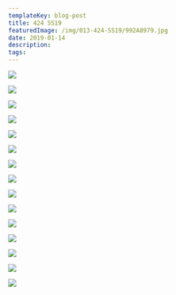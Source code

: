 ```yaml
---
templateKey: blog-post
title: 424 SS19
featuredImage: /img/013-424-SS19/992A8979.jpg
date: 2019-01-14
description:
tags:
---
```

![](/img/013-424-SS19/992A9040.jpg)

![](/img/013-424-SS19/992A9058.jpg)

![](/img/013-424-SS19/992A9127.jpg)

![](/img/013-424-SS19/992A9178.jpg)

![](/img/013-424-SS19/992A9222.jpg)

![](/img/013-424-SS19/992A9298.jpg)

![](/img/013-424-SS19/992A9336.jpg)

![](/img/013-424-SS19/992A9392.jpg)

![](/img/013-424-SS19/992A9462.jpg)

![](/img/013-424-SS19/992A9522.jpg)

![](/img/013-424-SS19/992A9549.jpg)

![](/img/013-424-SS19/992A9585.jpg)

![](/img/013-424-SS19/992A9683.jpg)

![](/img/013-424-SS19/992A9723.jpg)

![](/img/013-424-SS19/992A9868.jpg)